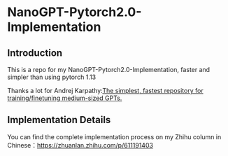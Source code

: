 # NanoGPT-Pytorch2.0-Implementation
## Introduction
This is a repo for my NanoGPT-Pytorch2.0-Implementation, faster and simpler than using pytorch 1.13

Thanks a lot for Andrej Karpathy:[The simplest, fastest repository for training/finetuning medium-sized GPTs.](https://github.com/karpathy/nanoGPT)

## Implementation Details
You can find the complete implementation process on my Zhihu column in Chinese：https://zhuanlan.zhihu.com/p/611191403
